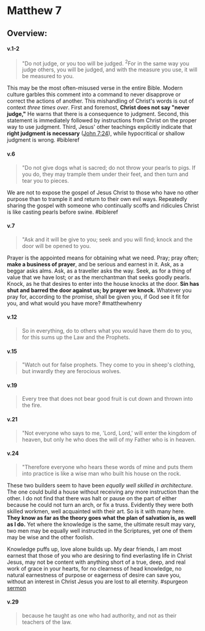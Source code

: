 # Matthew 7

## Overview:


#### v.1-2
>"Do not judge, or you too will be judged. <sup>2</sup>For in the same way you judge others, you will be judged, and with the measure you use, it will be measured to you.

This may be the most often-misused verse in the entire Bible. Modern culture garbles this comment into a command to never disapprove or correct the actions of another. This mishandling of Christ's words is out of context _three times over_. First and foremost, **Christ does not say "never judge,"** He warns that there is a consequence to judgment. Second, this statement is immediately followed by instructions from Christ on the proper way to use judgment. Third, Jesus' other teachings explicitly indicate that **right judgment is necessary** ([John 7:24](John7#v.24)), while hypocritical or shallow judgment is wrong.
#bibleref 

#### v.6
>"Do not give dogs what is sacred; do not throw your pearls to pigs. If you do, they may trample them under their feet, and then turn and tear you to pieces.

We are not to expose the gospel of Jesus Christ to those who have no other purpose than to trample it and return to their own evil ways. Repeatedly sharing the gospel with someone who continually scoffs and ridicules Christ is like casting pearls before swine.
#bibleref 

#### v.7
>"Ask and it will be give to you; seek and you will find; knock and the door will be opened to you.

Prayer is the appointed means for obtaining what we need. Pray; pray often; **make a business of prayer**, and be serious and earnest in it. Ask, as a beggar asks alms. Ask, as a traveller asks the way. Seek, as for a thing of value that we have lost; or as the merchantman that seeks goodly pearls. Knock, as he that desires to enter into the house knocks at the door. **Sin has shut and barred the door against us; by prayer we knock.** Whatever you pray for, according to the promise, shall be given you, if God see it fit for you, and what would you have more?
#matthewhenry 

#### v.12
>So in everything, do to others what you would have them do to you, for this sums up the Law and the Prophets.

#### v.15
>"Watch out for false prophets. They come to you in sheep's clothing, but inwardly they are ferocious wolves.

#### v.19
>Every tree that does not bear good fruit is cut down and thrown into the fire.

#### v.21
>"Not everyone who says to me, 'Lord, Lord,' will enter the kingdom of heaven, but only he who does the will of my Father who is in heaven.

#### v.24
>"Therefore everyone who hears these words of mine and puts them into practice is like a wise man who built his house on the rock.


These two builders seem to have been *equally well skilled in architecture*. The one could build a house without receiving any more instruction than the other. I do not find that there was halt or pause on the part of either because he could not turn an arch, or fix a truss. Evidently they were both skilled workmen, well acquainted with their art. So is it with many here. **They know as far as the theory goes what the plan of salvation is, as well as I do.** Yet where the knowledge is the same, the ultimate result may vary, two men may be equally well instructed in the Scriptures, yet one of them may be wise and the other foolish.

Knowledge puffs up, love alone builds up. My dear friends, I am most earnest that those of you who are desiring to find everlasting life in Christ Jesus, may not be content with anything short of a true, deep, and real work of grace in your hearts, for no clearness of head knowledge, no natural earnestness of purpose or eagerness of desire can save you, without an interest in Christ Jesus you are lost to all eternity.
#spurgeon [sermon](https://www.spurgeongems.org/sermon/chs918.pdf)

#### v.29
>because he taught as one who had authority, and not as their teachers of the law.

